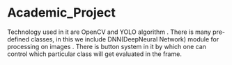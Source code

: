 # Academic_Project

Technology used in it are OpenCV and YOLO algorithm .
There is many pre-defined classes, in this we include DNN(DeepNeural Network) module for processing on images .
There is button system in it by which one can control which particular
class will get evaluated in the frame.
